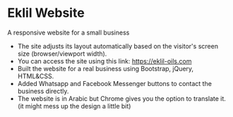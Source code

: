 # Eklil Website
A responsive website for a small business

- The site adjusts its layout automatically based on the visitor's screen size (browser/viewport width).
- You can access the site using this link: https://eklil-oils.com
- Built the website for a real business using Bootstrap, jQuery, HTML&CSS.
- Added Whatsapp and Facebook Messenger buttons to contact the business directly.
- The website is in Arabic but Chrome gives you the option to translate it. (it might mess up the design a little bit)
